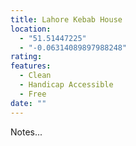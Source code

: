 ```yaml
---
title: Lahore Kebab House
location:
  - "51.51447225"
  - "-0.06314089897988248"
rating: 
features:
  - Clean
  - Handicap Accessible
  - Free
date: ""
---
```

Notes...
